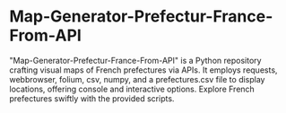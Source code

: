 # Map-Generator-Prefectur-France-From-API
 "Map-Generator-Prefectur-France-From-API" is a Python repository crafting visual maps of French prefectures via APIs. It employs requests, webbrowser, folium, csv, numpy, and a prefectures.csv file to display locations, offering console and interactive options. Explore French prefectures swiftly with the provided scripts.
